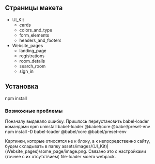 ## Страницы макета
* UI_Kit
  * [cards](https://grigorenkosergey.github.io/Second_Task/cards.html)
  * colors_and_type
  * form_elements
  * headers_and_footers
* Website_pages
  * landing_page
  * registrations
  * room_details
  * search_room
  * sign_in

## Установка
npm install
### Возможные проблемы
Поначалу выдавало ошибку. Пришлось переустановить babel-loader командами
npm uninstall babel-loader @babel/core @babel/preset-env 
npm install -D babel-loader @babel/core @babel/preset-env

Картинки, которые относятся не к блоку, а к непосредственно сайту, будем складывать в 
папку assets/images/(UI_Kit)|(Website_pages)/some_page/image.png. Связано это с настройками 
(точнее с их отсутствием) file-loader моего webpack.